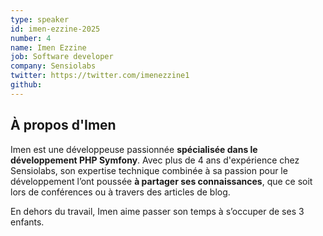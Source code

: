 ```yaml
---
type: speaker
id: imen-ezzine-2025
number: 4
name: Imen Ezzine
job: Software developer
company: Sensiolabs
twitter: https://twitter.com/imenezzine1
github: 
---
```


## À propos d'Imen

Imen est une développeuse passionnée **spécialisée dans le développement PHP Symfony**. Avec plus de 4 ans d'expérience chez Sensiolabs, son expertise technique combinée à sa passion pour le développement l’ont poussée **à partager ses connaissances**, que ce soit lors de conférences ou à travers des articles de blog.

En dehors du travail, Imen aime passer son temps à s’occuper de ses 3 enfants.
